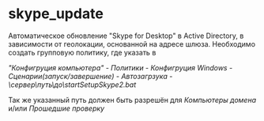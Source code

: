 # skype_update
Автоматическое обновление "Skype for Desktop" в Active Directory, в зависимости от геолокации, основанной на адресе шлюза.
Необходимо создать групповую политику, где указать в

*"Конфигруция компьютера" - Политики - Конфигруция Windows - Сценарии(запуск/завершение) - Автозагрзука - \\сервер\путь\до\startSetupSkype2.bat*

Так же указанный путь должен быть разрешён для *Компьютеры домена* и/или *Прошедшие проверку*
